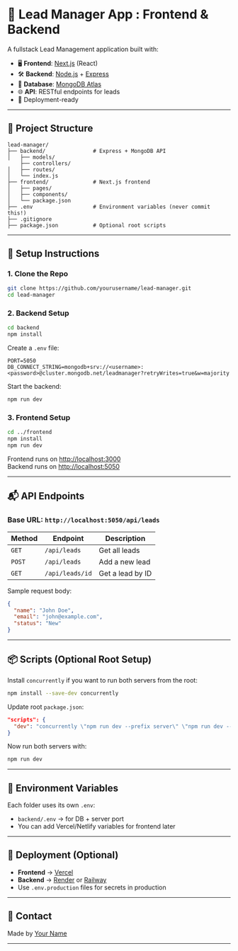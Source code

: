 
# 🧩 Lead Manager App : Frontend & Backend

A fullstack Lead Management application built with:

- 🖥 **Frontend**: [Next.js](https://nextjs.org/) (React)
- 🛠 **Backend**: [Node.js](https://nodejs.org/) + [Express](https://expressjs.com/)
- 💾 **Database**: [MongoDB Atlas](https://www.mongodb.com/atlas)
- 🌐 **API**: RESTful endpoints for leads
- 🚀 Deployment-ready

---

## 📁 Project Structure

```
lead-manager/
├── backend/               # Express + MongoDB API
│   ├── models/
    ├── controllers/
│   ├── routes/
│   └── index.js
├── frontend/              # Next.js frontend
│   ├── pages/
│   ├── components/
│   └── package.json
├── .env                   # Environment variables (never commit this!)
├── .gitignore
├── package.json           # Optional root scripts
```

---

## 🔧 Setup Instructions

### 1. Clone the Repo

```bash
git clone https://github.com/yourusername/lead-manager.git
cd lead-manager
```

### 2. Backend Setup

```bash
cd backend
npm install
```

Create a `.env` file:

```env
PORT=5050
DB_CONNECT_STRING=mongodb+srv://<username>:<password>@cluster.mongodb.net/leadmanager?retryWrites=true&w=majority
```

Start the backend:

```bash
npm run dev
```

### 3. Frontend Setup

```bash
cd ../frontend
npm install
npm run dev
```

Frontend runs on [http://localhost:3000](http://localhost:3000)  
Backend runs on [http://localhost:5050](http://localhost:5050)

---

## 📬 API Endpoints

### Base URL: `http://localhost:5050/api/leads`

| Method | Endpoint        | Description        |
|--------|------------------|--------------------|
| `GET`  | `/api/leads`     | Get all leads      |
| `POST` | `/api/leads`     | Add a new lead     |
| `GET` | `/api/leads/id`   | Get a lead by ID   |

Sample request body:

```json
{
  "name": "John Doe",
  "email": "john@example.com",
  "status": "New"
}
```

---

## 📦 Scripts (Optional Root Setup)

Install `concurrently` if you want to run both servers from the root:

```bash
npm install --save-dev concurrently
```

Update root `package.json`:

```json
"scripts": {
  "dev": "concurrently \"npm run dev --prefix server\" \"npm run dev --prefix frontend\""
}
```

Now run both servers with:

```bash
npm run dev
```

---

## 🧪 Environment Variables

Each folder uses its own `.env`:

- `backend/.env` → for DB + server port
- You can add Vercel/Netlify variables for frontend later

---

## 🚀 Deployment (Optional)

- **Frontend** → [Vercel](https://vercel.com/)
- **Backend** → [Render](https://render.com/) or [Railway](https://railway.app/)
- Use `.env.production` files for secrets in production

---

## 📮 Contact

Made by [Your Name](https://github.com/yourusername)

---
